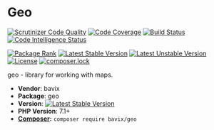 # Geo

[![Scrutinizer Code Quality](https://scrutinizer-ci.com/g/bavix/geo/badges/quality-score.png?b=master)](https://scrutinizer-ci.com/g/bavix/geo/?branch=master)
[![Code Coverage](https://scrutinizer-ci.com/g/bavix/geo/badges/coverage.png?b=master)](https://scrutinizer-ci.com/g/bavix/geo/?branch=master)
[![Build Status](https://scrutinizer-ci.com/g/bavix/geo/badges/build.png?b=master)](https://scrutinizer-ci.com/g/bavix/geo/build-status/master)
[![Code Intelligence Status](https://scrutinizer-ci.com/g/bavix/geo/badges/code-intelligence.svg?b=master)](https://scrutinizer-ci.com/code-intelligence)

[![Package Rank](https://phppackages.org/p/bavix/geo/badge/rank.svg)](https://packagist.org/packages/bavix/geo)
[![Latest Stable Version](https://poser.pugx.org/bavix/geo/v/stable)](https://packagist.org/packages/bavix/geo)
[![Latest Unstable Version](https://poser.pugx.org/bavix/geo/v/unstable)](https://packagist.org/packages/bavix/geo)
[![License](https://poser.pugx.org/bavix/geo/license)](https://packagist.org/packages/bavix/geo)
[![composer.lock](https://poser.pugx.org/bavix/geo/composerlock)](https://packagist.org/packages/bavix/geo)

geo - library for working with maps.

* **Vendor**: bavix
* **Package**: geo
* **Version**: [![Latest Stable Version](https://poser.pugx.org/bavix/geo/v/stable)](https://packagist.org/packages/bavix/geo)
* **PHP Version**: 7.1+ 
* **[Composer](https://getcomposer.org/):** `composer require bavix/geo`
